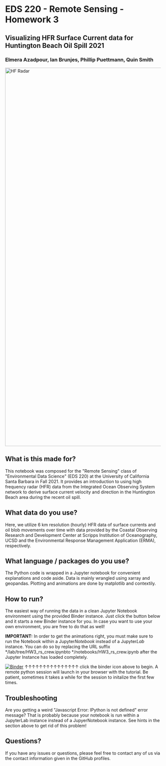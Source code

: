 # EDS 220 - Remote Sensing - Homework 3
## Visualizing HFR Surface Current data for Huntington Beach Oil Spill 2021
### Elmera Azadpour, Ian Brunjes, Phillip Puettmann, Quin Smith

<img width="1226" alt="HF Radar" src="https://user-images.githubusercontent.com/69014273/142695083-f95f439d-c9e1-4230-9120-de5bae4562b9.png">

## What is this made for?
This notebook was composed for the "Remote Sensing" class of "Environmental Data Science" (EDS 220) at the University of California Santa Barbara in Fall 2021. 
It provides an introduction to using high frequency radar (HFR) data from the Integrated Ocean Observing System network to derive surface current velocity and direction in the Huntington Beach area during the recent oil spill. 

## What data do you use?
Here, we utilize 6 km resolution (hourly) HFR data of surface currents and oil blob movements over time with data provided by the Coastal Observing Research and Development Center at Scripps Institution of Oceanography, UCSD and the Environmental Response Management Application (ERMA), respectively.

## What language / packages do you use?
The Python code is wrapped in a Jupyter notebook for convenient explanations and code aside. Data is mainly wrangled using xarray and geopandas. Plotting and animations are done by matplotlib and contextily.

## How to run?
The easiest way of running the data in a clean Jupyter Notebook environment using the provided Binder instance. Just click the button below and it starts a new Binder instance for you. In case you want to use your own environment, you are free to do that as well!

__IMPORTANT:__ In order to get the animations right, you must make sure to run the Notebook within a Jupyter*Notebook* instead of a Jupyter*Lab* instance. You can do so by replacing the URL suffix */lab/tree/HW3_rs_crew.ipynbto */notebooks/HW3_rs_crew.ipynb after the Jupyter Instance has loaded completely.

[![Binder](https://mybinder.org/badge_logo.svg)](https://mybinder.org/v2/gh/fullbeats/EDS220-SeaSurfaceCurrents/HEAD)
↑↑↑↑↑↑↑↑↑↑↑↑↑↑↑
click the binder icon above to begin. A remote python session will launch in your browser with the tutorial.
Be patient, sometimes it takes a while for the session to initalize the first few times.

## Troubleshooting
Are you getting a weird "Javascript Error: IPython is not defined" error message? That is probably because your notebook is run within a JupyterLab instance instead of a JupyerNotebook instance. See hints in the section above to get rid of this problem!

## Questions?
If you have any issues or questions, please feel free to contact any of us via the contact information given in the GitHub profiles.